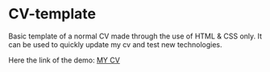 # CV-template

Basic template of a normal CV made through the use of HTML & CSS only.
It can be used to quickly update my cv and test new technologies.

Here the link of the demo:  [MY CV](https://cvalexlauri.netlify.app/)    
